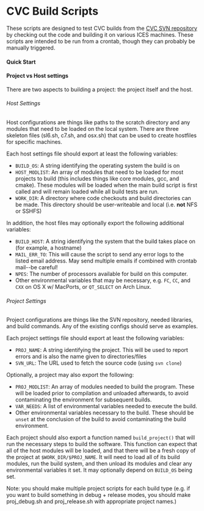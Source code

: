 # CVC Build Scripts

These scripts are designed to test CVC builds from the
[CVC SVN repository](https://svn.ices.utexas.edu/repos/cvc/trunk/) by checking
out the code and building it on various ICES machines. These scripts are
intended to be run from a crontab, though they can probably be manually
triggered.

#### Quick Start



#### Project vs Host settings

There are two aspects to building a project: the project itself and the host.

###### Host Settings

Host configurations are things like paths to the scratch directory and any
modules that need to be loaded on the local system. There are three skeleton
files (sl6.sh, c7.sh, and osx.sh) that can be used to create hostfiles for
specific machines.

Each host settings file should export at least the following variables:

* `BUILD_OS`: A string identifying the operating system the build is on
* `HOST_MODLIST`: An array of modules that need to be    loaded for most projects
to build (this includes things like core modules, gcc, and cmake). These
 modules will be loaded when the main build script is first called and will
 remain loaded while all build tests are run.
* `WORK_DIR`: A directory where code checkouts and build directories can be made.
This directory should be user-writeable and local (i.e. **not** NFS or SSHFS)

In addition, the host files may optionally export the following additional variables:

* `BUILD_HOST`: A string identifying the system that the build takes place on
  (for example, a hostname)
* `MAIL_ERR_TO`: This will cause the script to send any error logs to the listed
   email address. May send multiple emails if combined with crontab mail--be careful!
* `NPES`: The number of processors available for build on this computer.
* Other environmental variables that may be necessary, e.g. `FC`, `CC`, and `CXX` on
  OS X w/ MacPorts, or `QT_SELECT` on Arch Linux.

###### Project Settings

Project configurations are things like the SVN repository, needed libraries,
and build commands. Any of the existing configs should serve as examples.

Each project settings file should export at least the following variables:

* `PROJ_NAME`: A string identifying the project. This will be used to report
   errors and is also the name given to directories/files
* `SVN_URL`: The URL used to fetch the source code (using `svn clone`)

Optionally, a project may also export the following:

* `PROJ_MODLIST`: An array of modules needed to build the program. These will
  be loaded prior to compilation and unloaded afterwards, to avoid contaminating
  the environment for subsequent builds.
* `VAR_NEEDS`: A list of environmental variables needed to execute the build.
* Other environmental variables necessary to the build. These should be `unset`
  at the conclusion of the build to avoid contaminating the build environment.

Each project should also export a function named `build_project()` that will
run the necessary steps to build the software. This function can expect that
all of the host modules will be loaded, and that there will be a fresh copy of the project at `$WORK_DIR/$PROJ_NAME`. It will need to load all of its build modules,
run the build system, and then unload its modules and clear any environmental variables
it set. It may optionally depend on `BUILD_OS` being set.

Note: you should make multiple project scripts for each build type (e.g. if you want to build something in debug + release modes, you should make proj_debug.sh and proj_release.sh with appropriate project names.)
